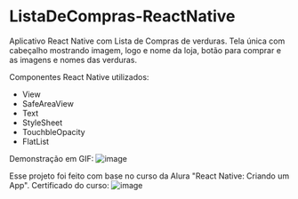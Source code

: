 # ListaDeCompras-ReactNative
Aplicativo React Native com Lista de Compras de verduras.
Tela única com cabeçalho mostrando imagem, logo e nome da loja, botão para comprar e as imagens e nomes das verduras.

Componentes React Native utilizados:
 - View
 - SafeAreaView
 - Text
 - StyleSheet
 - TouchbleOpacity
 - FlatList
 
 Demonstração em GIF:
 ![image](https://imgur.com/VognnNW)
 
 Esse projeto foi feito com base no curso da Alura "React Native: Criando um App".
 Certificado do curso:
 ![image](https://i.imgur.com/iBnaftY.png)
